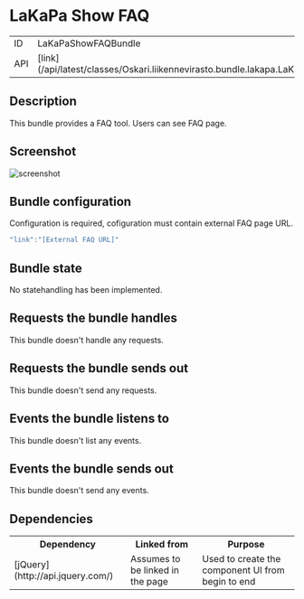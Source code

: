 # LaKaPa Show FAQ

<table class="table">
  <tr>
    <td>ID</td><td>LaKaPaShowFAQBundle</td>
  </tr>
  <tr>
    <td>API</td><td>[link](/api/latest/classes/Oskari.liikennevirasto.bundle.lakapa.LaKaPaShowFAQBundleInstance.html)</td>
  </tr>
</table>

## Description

This bundle provides a FAQ tool. Users can see FAQ page.

## Screenshot

![screenshot](/images/bundles/lakapashowfaq.png)


## Bundle configuration

Configuration is required, cofiguration must contain external FAQ page URL.

```javascript
"link":"[External FAQ URL]"
```

## Bundle state

No statehandling has been implemented.

## Requests the bundle handles

This bundle doesn't handle any requests.

## Requests the bundle sends out

This bundle doesn't send any requests.

## Events the bundle listens to

This bundle doesn't list any events.

## Events the bundle sends out

This bundle doesn't send any events.

## Dependencies

<table class="table">
  <tr>
    <th>Dependency</th><th>Linked from</th><th>Purpose</th>
  </tr>
  <tr>
    <td>[jQuery](http://api.jquery.com/)</td>
    <td>Assumes to be linked in the page</td>
    <td>Used to create the component UI from begin to end</td>
  </tr>
</table>
